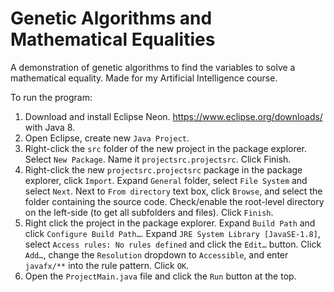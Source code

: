 # Genetic Algorithms and Mathematical Equalities

A demonstration of genetic algorithms to find the variables to solve a mathematical equality. Made for my Artificial Intelligence course.

To run the program:
1.	Download and install Eclipse Neon. https://www.eclipse.org/downloads/ with Java 8.
2.	Open Eclipse, create new `Java Project`.
3.	Right-click the `src` folder of the new project in the package explorer. Select `New Package`. Name it `projectsrc.projectsrc`. Click Finish.
4.	Right-click the new `projectsrc.projectsrc` package in the package explorer, click `Import`. Expand `General` folder, select `File System` and select `Next`. Next to `From directory` text box, click `Browse`, and select the folder containing the source code. Check/enable the root-level directory on the left-side (to get all subfolders and files). Click `Finish`.
5.	Right click the project in the package explorer. Expand `Build Path` and click `Configure Build Path…`. Expand `JRE System Library [JavaSE-1.8]`, select `Access rules: No rules defined` and click the `Edit…` button. Click `Add…`, change the `Resolution` dropdown to `Accessible`, and enter `javafx/**` into the rule pattern. Click `OK`.
6.	Open the `ProjectMain.java` file and click the `Run` button at the top.
